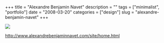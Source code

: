 +++
title = "Alexandre Benjamin Navet"
description = ""
tags = ["minimalist", "portfolio"]
date = "2008-03-20"
categories = ["design"]
slug = "alexandre-benjamin-navet"
+++


 

  <div id="screens-thumbs" class="clearfix">
    <div class="txt-center" id="design-submission"><a href="http://www.alexandrebenjaminnavet.com/site/home.html"><img id='bluga-thumbnail-814' class='bluga-thumbnail large' src='//konigi.com/media/bluga/
wt47f2790084951_0.jpg'/></a></div>  
  </div>   
<p><a href="http://www.alexandrebenjaminnavet.com/site/home.html">http://www.alexandrebenjaminnavet.com/site/home.html</a></p>




